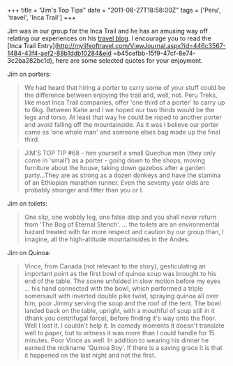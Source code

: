 +++
title = "Jim's Top Tips"
date = "2011-08-27T18:58:00Z"
tags = ['Peru', 'travel', 'Inca Trail']
+++

Jim was in our group for the Inca Trail and he has an amusing way off relating
our experiences on his [travel blog](http://mylifeoftravel.com/Jimmy.home). 
I encourage you to read the [Inca Trail
Entry](http://mylifeoftravel.com/ViewJournal.aspx?id=446c3567-1484-43f4-aef2-88b1ddb10284&eid
=b45cefbb-15f9-47cf-8e74-3c2ba282bc1d), here are some selected quotes for your
enjoyment.

Jim on porters:

> We had heard that hiring a porter to carry some of your stuff could be the
difference between enjoying the trail and, well, not. Peru Treks, like most
Inca Trail companies, offer 'one third of a porter' to carry up to 6kg.
Between Katie and I we hoped our two thirds would be the legs and torso. At
least that way he could be roped to another porter and avoid falling off the
mountainside. As it was I believe our porter came as 'one whole man' and
someone elses bag made up the final third.

>

> JIM'S TOP TIP #68 - hire yourself a small Quechua man (they only come in
'small') as a porter - going down to the shops, moving furniture about the
house, taking down gazebos after a garden party...They are as strong as a
dozen donkeys and have the stamina of an Ethiopian marathon runner. Even the
seventy year olds are probably stronger and fitter than you or I.

Jim on toilets:

> One slip, one wobbly leg, one false step and you shall never return from
'The Bog of Eternal Stench'. ... the toilets are an environmental hazard
treated with far more respect and caution by our group than, I imagine, all
the high-altitude mountainsides in the Andes.

Jim on Quinoa:

> Vince, from Canada (not relevant to the story), gesticulating an important
point as the first bowl of quinoa soup was brought to his end of the table.
The scene unfolded in slow motion before my eyes ... his hand connected with
the bowl, which performed a triple somersault with inverted double pike twist,
spraying quinoa all over him, poor Jimmy serving the soup and the roof of the
tent. The bowl landed back on the table, upright, with a mouthful of soup
still in it (thank you centrifugal force), before finding it's way onto the
floor. Well I lost it. I couldn't help it. In comedy moments it doesn't
translate well to paper, but to witness it was more than I could handle for 15
minutes. Poor Vince as well. In addition to wearing his dinner he earned the
nickname 'Quinoa Boy'. If there is a saving grace it is that it happened on
the last night and not the first.

